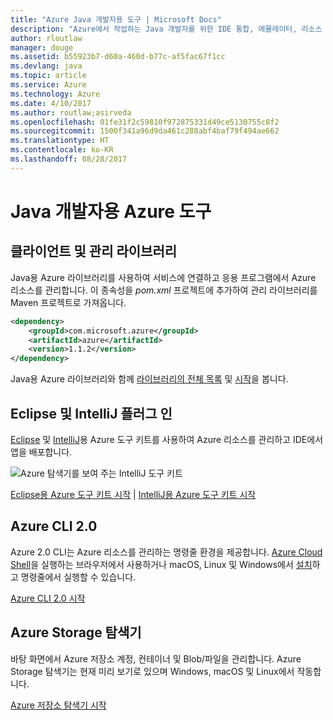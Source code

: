 ```yaml
---
title: "Azure Java 개발자용 도구 | Microsoft Docs"
description: "Azure에서 작업하는 Java 개발자를 위한 IDE 통합, 에뮬레이터, 리소스 탐색기 및 명령줄 인터페이스입니다."
author: rloutlaw
manager: douge
ms.assetid: b55923b7-d60a-460d-b77c-af5fac67f1cc
ms.devlang: java
ms.topic: article
ms.service: Azure
ms.technology: Azure
ms.date: 4/10/2017
ms.author: routlaw;asirveda
ms.openlocfilehash: 01fe31f2c59810f972875331d49ce5130755c8f2
ms.sourcegitcommit: 1500f341a96d9da461c288abf4baf79f494ae662
ms.translationtype: HT
ms.contentlocale: ko-KR
ms.lasthandoff: 08/28/2017
---
```

# <a name="azure-tools-for-java-developers"></a>Java 개발자용 Azure 도구

## <a name="client-and-management-libraries"></a>클라이언트 및 관리 라이브러리

Java용 Azure 라이브러리를 사용하여 서비스에 연결하고 응용 프로그램에서 Azure 리소스를 관리합니다. 이 종속성을 *pom.xml* 프로젝트에 추가하여 관리 라이브러리를 Maven 프로젝트로 가져옵니다.

```XML
<dependency>
    <groupId>com.microsoft.azure</groupId>
    <artifactId>azure</artifactId>
    <version>1.1.2</version>
</dependency>
```

Java용 Azure 라이브러리와 함께 [라이브러리의 전체 목록](java-sdk-azure-install.md) 및 [시작](java-sdk-azure-get-started.md)을 봅니다.

## <a name="eclipse-and-intellij-plugins"></a>Eclipse 및 IntelliJ 플러그 인

[Eclipse](https://docs.microsoft.com/azure/azure-toolkit-for-eclipse) 및 [IntelliJ](https://docs.microsoft.com/azure/azure-toolkit-for-intellij)용 Azure 도구 키트를 사용하여 Azure 리소스를 관리하고 IDE에서 앱을 배포합니다.   

![Azure 탐색기를 보여 주는 IntelliJ 도구 키트](media/intelliJ-azure-explorer.png)

[Eclipse용 Azure 도구 키트 시작](https://docs.microsoft.com/azure/app-service-web/app-service-web-eclipse-create-hello-world-web-app) | [IntelliJ용 Azure 도구 키트 시작](https://docs.microsoft.com/azure/app-service-web/app-service-web-intellij-create-hello-world-web-app) 

## <a name="azure-cli-20"></a>Azure CLI 2.0

Azure 2.0 CLI는 Azure 리소스를 관리하는 명령줄 환경을 제공합니다. [Azure Cloud Shell](https://docs.microsoft.com/azure/cloud-shell/overview)을 실행하는 브라우저에서 사용하거나 macOS, Linux 및 Windows에서 [설치](https://docs.microsoft.com/cli/azure/install-azure-cli)하고 명령줄에서 실행할 수 있습니다.

[Azure CLI 2.0 시작](https://docs.microsoft.com/cli/azure/get-started-with-azure-cli)

## <a name="azure-storage-explorer"></a>Azure Storage 탐색기 

바탕 화면에서 Azure 저장소 계정, 컨테이너 및 Blob/파일을 관리합니다. Azure Storage 탐색기는 현재 미리 보기로 있으며 Windows, macOS 및 Linux에서 작동합니다.

[Azure 저장소 탐색기 시작](https://docs.microsoft.com/azure/vs-azure-tools-storage-manage-with-storage-explorer)